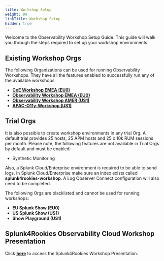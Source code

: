 ```yaml
---
title: Workshop Setup
weight: 99
linkTitle: Workshop Setup
hidden: true
---
```


Welcome to the Observability Workshop Setup Guide. This guide will walk you through the steps required to set up your workshop environments.

## Existing Workshop Orgs

The following Organizations can be used for running Observability Workshops. They have all the features enabled to successfully run any of the available workshops:

- [**CoE Workshop EMEA (EU0)**](https://app.eu0.signalfx.com/#/home/EsGF1sXAEAA)
- [**Observability Workshop EMEA (EU0)**](https://app.eu0.signalfx.com/#/home/EaJHc4vAEAA)
- [**Observability Workshop AMER (US1)**](https://app.us1.signalfx.com/#/home/EPNXccRAwAA)
- [**APAC-O11y-Workshop (US1)**](https://app.us1.signalfx.com/#/home/FA-6LDcA4AA)

## Trial Orgs

It is also possible to create workshop environments in any trial Org. A default trial provides 25 hosts, 25 APM hosts and 25 x 10k RUM sessions per month. Please note, the following features are not available in Trial Orgs by default and must be enabled:

- Synthetic Monitoring

Also, a Splunk Cloud/Enterprise environment is required to be able to send logs. In Splunk Cloud/Enterprise make sure an index exists called **splunk4rookies-workshop**. A Log Observer Connect configuration will also need to be completed.

The following Orgs are blacklisted and cannot be used for running workshops:

- **EU Splunk Show (EU0)**
- **US Splunk Show (US1)**
- **Show Playground (US1)**

## Splunk4Rookies Observability Cloud Workshop Presentation

Click [**here**](https://docs.google.com/presentation/d/1EnP-V7mQ6c7w7yPdiiD-4szUR0SZITLFTPniz6yutqk/edit#slide=id.g260cba4d093_0_1533) to access the Splunk4Rookies Workshop Presentation.
